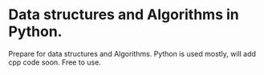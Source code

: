 # Data structures and Algorithms in Python.

Prepare for data structures and Algorithms.
Python is used mostly, will add cpp code soon.
Free to use.
